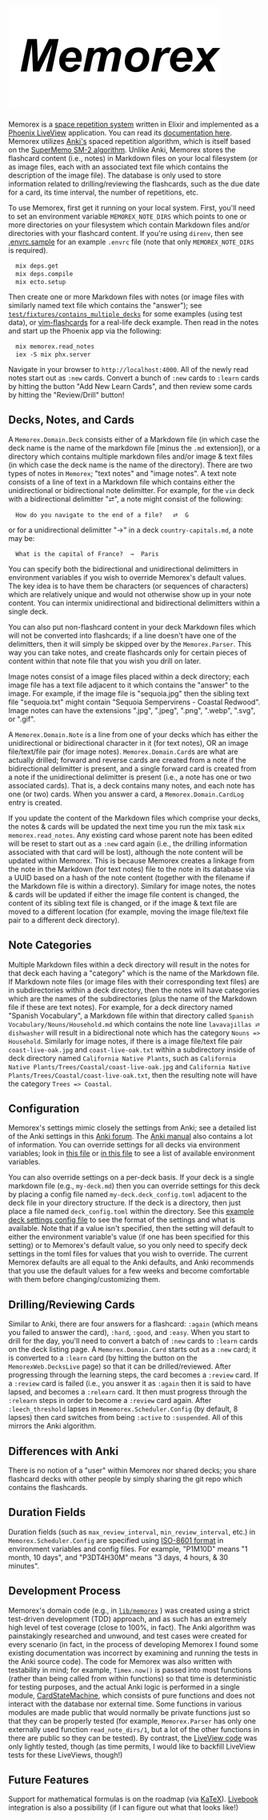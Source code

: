 # ![Memorex](https://github.com/woodward/memorex/blob/main/priv/static/images/memorex-logo.svg)

Memorex is a [space repetition system](https://en.wikipedia.org/wiki/Spaced_repetition) written in Elixir and implemented as a [Phoenix LiveView](https://github.com/phoenixframework/phoenix_live_view) application.  You can read its [documentation here](https://hexdocs.pm/memorex/). Memorex utilizes [Anki's](https://apps.ankiweb.net/) spaced repetition algorithm, which is itself based on the [SuperMemo SM-2 algorithm](https://faqs.ankiweb.net/what-spaced-repetition-algorithm.html).  Unlike Anki, Memorex stores the flashcard content (i.e., notes) in Markdown files on your local filesystem (or as image files, each with an associated text file which contains the description of the image file).  The database is only used to store information related to drilling/reviewing the flashcards, such as the due date for a card, its time interval, the number of repetitions, etc.

To use Memorex, first get it running on your local system.  First, you'll need to set an environment variable `MEMOREX_NOTE_DIRS` which points to one or more directories on your filesystem which contain Markdown files and/or directories with your flashcard content.  If you're using `direnv`, then see [.envrc.sample](https://github.com/woodward/memorex/blob/main/.envrc.sample) for an example `.envrc` file (note that only `MEMOREX_NOTE_DIRS` is required).

```
  mix deps.get
  mix deps.compile
  mix ecto.setup
```

Then create one or more Markdown files with notes (or image files with similarly named text file which contains the "answer"); see [`test/fixtures/contains_multiple_decks`](https://github.com/woodward/memorex/tree/main/test/fixtures/contains_multiple_decks) for some examples (using test data), or [vim-flashcards](https://github.com/woodward/vim-flashcards) for a real-life deck example.  Then read in the notes and start up the Phoenix app via the following:

```
  mix memorex.read_notes
  iex -S mix phx.server
```

Navigate in your browser to `http://localhost:4000`.  All of the newly read notes start out as `:new` cards.  Convert a bunch of `:new` cards to `:learn` cards by hitting the button "Add New Learn Cards", and then review some cards by hitting the "Review/Drill" button!

## Decks, Notes, and Cards

A `Memorex.Domain.Deck` consists either of a Markdown file (in which case the deck name is the name of the markdown file [minus the `.md` extension]), or a directory which contains multiple markdown files and/or image & text files (in which case the deck name is the name of the directory).  There are two types of notes in `Memorex`; "text notes" and "image notes".  A text note consists of a line of text in a Markdown file which contains either the unidirectional or bidirectional note delimitter. For example, for the `vim` deck with a bidirectional delimitter "⮂", a note might consist of the following:

```
  How do you navigate to the end of a file?   ⮂  G
```

or for a unidirectional delimitter "→" in a deck `country-capitals.md`, a note may be:

```
  What is the capital of France?  →  Paris
```

You can specify both the bidirectional and unidirectional delimitters in environment variables if you wish to override Memorex's default values.  The key idea is to have them be characters (or sequences of characters) which are relatively unique and would not otherwise show up in your note content.  You can intermix unidirectional and bidirectional delimitters within a single deck.

You can also put non-flashcard content in your deck Markdown files which will not be converted into flashcards; if a line doesn't have one of the delimitters, then it will simply be skipped over by the `Memorex.Parser`.  This way you can take notes, and create flashcards only for certain pieces of content within that note file that you wish you drill on later.

Image notes consist of a image files placed within a deck directory; each image file has a text file adjacent to it which contains the "answer" to the image.  For example, if the image file is "sequoia.jpg" then the sibling text file "sequoia.txt" might contain "Sequoia Sempervirens - Coastal Redwood".  Image notes can have the extensions ".jpg", ".jpeg", ".png", ".webp", ".svg", or ".gif".

A `Memorex.Domain.Note` is a line from one of your decks which has either the unidirectional or bidirectional character in it (for text notes), OR an image file/text/file pair (for image notes).  `Memorex.Domain.Card`s are what are actually drilled; forward and reverse cards are created from a note if the bidirectional delimitter is present, and a single forward card is created from a note if the unidirectional delimitter is present (i.e., a note has one or two associated cards).  That is, a deck contains many notes, and each note has one (or two) cards.  When you answer a card, a `Memorex.Domain.CardLog` entry is created.

If you update the content of the Markdown files which comprise your decks, the notes & cards will be updated the next time you run the mix task `mix memorex.read_notes`.  Any existing card whose parent note has been edited will be reset to start out as a `:new` card again (i.e., the drilling information associated with that card will be lost), although the note content will be updated within Memorex.  This is because Memorex creates a linkage from the note in the Markdown (for text notes) file to the note in its database via a UUID based on a hash of the note content (together with the filename if the Markdown file is within a directory).  Similary for image notes, the notes & cards will be updated if either the image file content is changed, the content of its sibling text file is changed, or if the image & text file are moved to a different location (for example, moving the image file/text file pair to a different deck directory).

## Note Categories

Multiple Markdown files within a deck directory will result in the notes for that deck each having a "category" which is the name of the Markdown file.  If Markdown note files (or image files with their corresponding text files) are in subdirectories within a deck directory, then the notes will have categories which are the names of the subdirectories (plus the name of the Markdown file if these are text notes).  For example, for a deck directory named "Spanish Vocabulary", a Markdown file within that directory called `Spanish Vocabulary/Nouns/Household.md` which contains the note line `lavavajillas ⮂ dishwasher` will result in a bidirectional note which has the category `Nouns => Household`.  Similarly for image notes, if there is a image file/text file pair `coast-live-oak.jpg` and `coast-live-oak.txt` within a subdirectory inside of deck directory named `California Native Plants`, such as `California Native Plants/Trees/Coastal/coast-live-oak.jpg` and `California Native Plants/Trees/Coastal/coast-live-oak.txt`, then the resulting note will have the category `Trees => Coastal`.

## Configuration

Memorex's settings mimic closely the settings from Anki; see a detailed list of the Anki settings in this [Anki forum](https://forums.ankiweb.net/t/deck-options-explained/213).  The [Anki manual](https://docs.ankiweb.net/deck-options.html) also contains a lot of information. You can override settings for all decks via environment variables; look in [this file](https://github.com/woodward/memorex/blob/main/.envrc.sample) or [in this file](https://github.com/woodward/memorex/blob/main/config/runtime.exs) to see a list of available environment variables. 

You can also override settings on a per-deck basis.  If your deck is a single markdown file (e.g., `my-deck.md`) then you can override settings for this deck by placing a config file named `my-deck.deck_config.toml` adjacent to the deck file in your directory structure.  If the deck is a directory, then just place a file named `deck_config.toml` within the directory.  See this [example deck settings config file](https://github.com/woodward/memorex/blob/main/deck_config.example.toml) to see the format of the settings and what is available.  Note that if a value isn't specified, then the setting will default to either the environment variable's value (if one has been specified for this setting) or to Memorex's default value, so you only need to specify deck settings in the toml files for values that you wish to override.  The current Memorex defaults are all equal to the Anki defaults, and Anki recommends that you use the default values for a few weeks and become comfortable with them before changing/customizing them.

## Drilling/Reviewing Cards

Similar to Anki, there are four answers for a flashcard: `:again` (which means you failed to answer the card), `:hard`, `:good`, and `:easy`.  When you start to drill for the day, you'll need to convert a batch of `:new` cards to `:learn` cards on the deck listing page.  A `Memorex.Domain.Card` starts out as a `:new` card; it is converted to a `:learn` card (by hitting the button on the `MemorexWeb.DecksLive` page) so that it can be drilled/reviewed. After progressing through the learning steps, the card becomes a `:review` card.  If a `:review` card is failed (i.e., you answer it as `:again` then it is said to have lapsed, and becomes a `:relearn` card.  It then must progress through the `:relearn` steps in order to become a `:review` card again.  After `:leech_threshold` lapses in `Mememorex.Scheduler.Config` (by default, 8 lapses) then card switches from being `:active` to `:suspended`.  All of this mirrors the Anki algorithm.

## Differences with Anki

There is no notion of a "user" within Memorex nor shared decks; you share flashcard decks with other people by simply sharing the git repo which contains the flashcards.  

## Duration Fields

Duration fields (such as `max_review_interval`, `min_review_interval`, etc.) in `Memorex.Scheduler.Config` are specified using [ISO-8601 format](https://en.wikipedia.org/wiki/ISO_8601#Times) in environment variables and config files.  For example, "P1M10D" means "1 month, 10 days", and "P3DT4H30M" means "3 days, 4 hours, & 30 minutes".

## Development Process

Memorex's domain code (e.g., in [`lib/memorex`](https://github.com/woodward/memorex/tree/main/lib/memorex) ) was created using a strict test-driven development (TDD) approach, and as such has an extremely high level of test coverage (close to 100%, in fact). The Anki algorithm was painstakingly researched and unwound, and test cases were created for every scenario (in fact, in the process of developing Memorex I found some existing documentation was incorrect by examining and running the tests in the Anki source code).  The code for Memorex was also written with testability in mind; for example, `Timex.now()` is passed into most functions (rather than being called from within functions) so that time is deterministic for testing purposes, and the actual Anki logic is performed in a single module, [CardStateMachine](https://github.com/woodward/memorex/blob/main/lib/memorex/scheduler/card_state_machine.ex), which consists of pure functions and does not interact with the database nor external time. Some functions in various modules are made public that would normally be private functions just so that they can be properly tested (for example, `Memorex.Parser` has only one externally used function `read_note_dirs/1`, but a lot of the other functions in there are public so they can be tested).  By contrast, the [LiveView code](https://github.com/woodward/memorex/tree/main/lib/memorex_web) was only lightly tested, though (as time permits, I would like to backfill LiveView tests for these LiveViews, though!)

## Future Features

Support for mathematical formulas is on the roadmap (via [KaTeX](https://katex.org/)).  [Livebook](https://github.com/livebook-dev/livebook) integration is also a possibility (if I can figure out what that looks like!)
